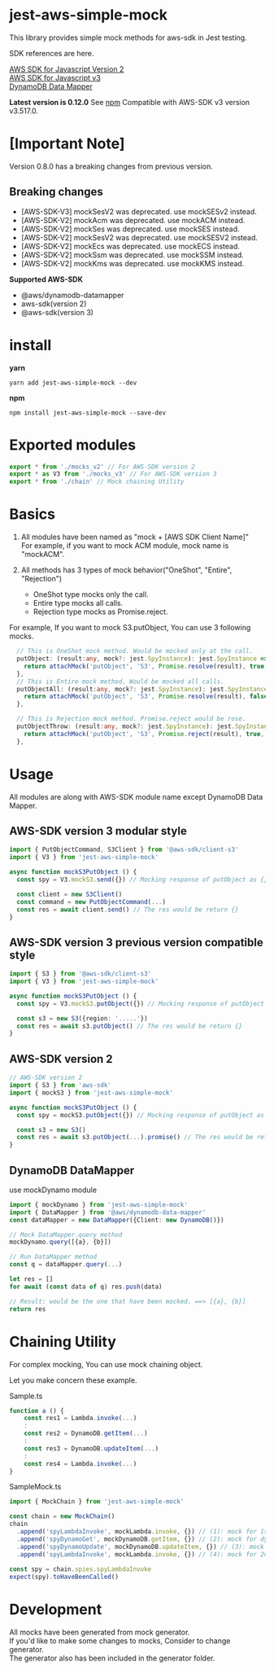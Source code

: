 # jest-aws-simple-mock
This library provides simple mock methods for aws-sdk in Jest testing.

SDK references are here.  

[AWS SDK for Javascript Version 2](https://docs.aws.amazon.com/AWSJavaScriptSDK/latest/)  
[AWS SDK for Javascript v3](https://docs.aws.amazon.com/AWSJavaScriptSDK/v3/latest/index.html)  
[DynamoDB Data Mapper](https://github.com/awslabs/dynamodb-data-mapper-js)

**Latest version is 0.12.0**
See [npm](https://www.npmjs.com/package/jest-aws-simple-mock)
Compatible with AWS-SDK v3 version v3.517.0.

# [Important Note]
Version 0.8.0 has a breaking changes from previous version.
## Breaking changes
- [AWS-SDK-V3] mockSesV2 was deprecated. use mockSESv2 instead.  
- [AWS-SDK-V2] mockAcm was deprecated. use mockACM instead.
- [AWS-SDK-V2] mockSes was deprecated. use mockSES instead.
- [AWS-SDK-V2] mockSesV2 was deprecated. use mockSESV2 instead.
- [AWS-SDK-V2] mockEcs was deprecated. use mockECS instead.
- [AWS-SDK-V2] mockSsm was deprecated. use mockSSM instead.
- [AWS-SDK-V2] mockKms was deprecated. use mockKMS instead.

**Supported AWS-SDK**
- @aws/dynamodb-datamapper
- aws-sdk(version 2)
- @aws-sdk(version 3)

# install

**yarn**
```
yarn add jest-aws-simple-mock --dev
```

**npm**
```
npm install jest-aws-simple-mock --save-dev
```

# Exported modules

```ts
export * from './mocks_v2' // For AWS-SDK version 2
export * as V3 from './mocks_v3' // For AWS-SDK version 3
export * from './chain' // Mock chaining Utility
```

# Basics

1. All modules have been named as "mock + [AWS SDK Client Name]"  
For example, if you want to mock ACM module, mock name is "mockACM".

2. All methods has 3 types of mock behavior("OneShot", "Entire", "Rejection")
    - OneShot type mocks only the call.
    - Entire type mocks all calls.
    - Rejection type mocks as Promise.reject. 

For example, If you want to mock S3.putObject, You can use 3 following mocks.

```ts
  // This is OneShot mock method. Would be mocked only at the call.
  putObject: (result:any, mock?: jest.SpyInstance): jest.SpyInstance => {
    return attachMock('putObject', 'S3', Promise.resolve(result), true, mock)
  },
  // This is Entire mock method. Would be mocked all calls.
  putObjectAll: (result:any, mock?: jest.SpyInstance): jest.SpyInstance => {
    return attachMock('putObject', 'S3', Promise.resolve(result), false, mock)
  },

  // This is Rejection mock method. Promise.reject would be rose. 
  putObjectThrow: (result:any, mock?: jest.SpyInstance): jest.SpyInstance => {
    return attachMock('putObject', 'S3', Promise.reject(result), true, mock)
  },
```
# Usage
All modules are along with AWS-SDK module name except DynamoDB Data Mapper.

## AWS-SDK version 3 modular style
```ts
import { PutObjectCommand, S3Client } from '@aws-sdk/client-s3'
import { V3 } from 'jest-aws-simple-mock'

async function mockS3PutObject () {
  const spy = V3.mockS3.send({}) // Mocking response of putObject as {}

  const client = new S3Client()
  const command = new PutObjectCommand(...)
  const res = await client.send() // The res would be return {}
}
```

## AWS-SDK version 3 previous version compatible style 
```ts
import { S3 } from '@aws-sdk/client-s3'
import { V3 } from 'jest-aws-simple-mock'

async function mockS3PutObject () {
  const spy = V3.mockS3.putObject({}) // Mocking response of putObject as {}

  const s3 = new S3({region: '.....'})
  const res = await s3.putObject() // The res would be return {}
}
```

## AWS-SDK version 2 
```ts
// AWS-SDK version 2
import { S3 } from 'aws-sdk'
import { mockS3 } from 'jest-aws-simple-mock'

async function mockS3PutObject () {
  const spy = mockS3.putObject({}) // Mocking response of putObject as {}

  const s3 = new S3()
  const res = await s3.putObject(...).promise() // The res would be return the {}
}

```
## DynamoDB DataMapper 
use mockDynamo module

```ts
import { mockDynamo } from 'jest-aws-simple-mock'
import { DataMapper } from '@aws/dynamodb-data-mapper'
const dataMapper = new DataMapper({Client: new DynamoDB()})

// Mock DataMapper.query method
mockDynamo.query([{a}, {b}])

// Run DataMapper method
const q = dataMapper.query(...)

let res = []
for await (const data of q) res.push(data)

// Result: would be the one that have been mocked. ==> [{a}, {b}]
return res

```

# Chaining Utility
For complex mocking, You can use mock chaining object.

Let you make concern these example.

Sample.ts
```ts
function a () {
    const res1 = Lambda.invoke(...)
    :
    const res2 = DynamoDB.getItem(...)
    :
    const res3 = DynamoDB.updateItem(...)
    :
    const res4 = Lambda.invoke(...)
}
```

SampleMock.ts
```ts
import { MockChain } from 'jest-aws-simple-mock'

const chain = new MockChain()
chain
  .append('spyLambdaInvoke', mockLambda.invoke, {}) // (1): mock for 1st lambda invoke
  .append('spyDynamoGet', mockDynamoDB.getItem, {}) // (2): mock for dynamodb getItem
  .append('spyDynamoUpdate', mockDynamoDB.updateItem, {}) // (3): mock for dynamodb updateItem
  .append('spyLambdaInvoke', mockLambda.invoke, {}) // (4): mock for 2nd lambda invoke (by specify the same name of the (1))
  
const spy = chain.spies.spyLambdaInvoke
expect(spy).toHaveBeenCalled()

```

# Development
All mocks have been generated from mock generator.  
If you'd like to make some changes to mocks, Consider to change generator.  
The generator also has been included in the generator folder.
